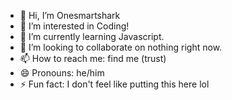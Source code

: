 - 👋 Hi, I’m Onesmartshark
- 👀 I’m interested in Coding!
- 🌱 I’m currently learning Javascript.
- 💞️ I’m looking to collaborate on nothing right now.
- 📫 How to reach me: find me (trust)
- 😄 Pronouns: he/him
- ⚡ Fun fact: I don't feel like putting this here lol

<!---
1Smartshark/1Smartshark is a ✨ special ✨ repository because its `README.md` (this file) appears on your GitHub profile.
You can click the Preview link to take a look at your changes.
--->
